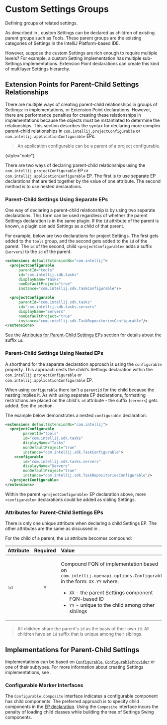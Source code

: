 # Custom Settings Groups

<!-- Copyright 2000-2023 JetBrains s.r.o. and other contributors. Use of this source code is governed by the Apache 2.0 license that can be found in the LICENSE file. -->

<link-summary>Defining groups of related settings.</link-summary>

As described in [](settings_guide.md#extension-points-for-settings), custom Settings can be declared as children of existing parent groups such as <ui-path>Tools</ui-path>.
These parent groups are the existing categories of Settings in the IntelliJ Platform-based IDE.

However, suppose the custom Settings are rich enough to require multiple levels?
For example, a custom Setting implementation has multiple sub-Settings implementations.
Extension Point declarations can create this kind of multilayer Settings hierarchy.

<include from="settings_guide.md" element-id="settings_ui_inspector"/>

## Extension Points for Parent-Child Settings Relationships

There are multiple ways of creating parent-child relationships in groups of Settings: in implementations, or Extension Point declarations.
However, there are performance penalties for creating these relationships in implementations because the objects must be instantiated to determine the relationships.
This section describes the syntax for declaring more complex parent-child relationships in `com.intellij.projectConfigurable` or `com.intellij.applicationConfigurable` EPs.

> An application configurable can be a parent of a project configurable.
>
{style="note"}

There are two ways of declaring parent-child relationships using the `com.intellij.projectConfigurable` EP or `com.intellij.applicationConfigurable` EP.
The first is to use separate EP declarations that are tied together by the value of one attribute.
The second method is to use nested declarations.

### Parent-Child Settings Using Separate EPs

One way of declaring a parent-child relationship is by using two separate declarations.
This form can be used regardless of whether the parent Settings declaration is in the same plugin.
If the `id` attribute of the parent is known, a plugin can add Settings as a child of that parent.

For example, below are two declarations for project Settings.
The first gets added to the `tools` group, and the second gets added to the `id` of the parent.
The `id` of the second, child `<projectConfigurable>` adds a suffix (`servers`) to the `id` of the parent.

```xml
<extensions defaultExtensionNs="com.intellij">
  <projectConfigurable
      parentId="tools"
      id="com.intellij.sdk.tasks"
      displayName="Tasks"
      nonDefaultProject="true"
      instance="com.intellij.sdk.TaskConfigurable"/>

  <projectConfigurable
      parentId="com.intellij.sdk.tasks"
      id="com.intellij.sdk.tasks.servers"
      displayName="Servers"
      nonDefaultProject="true"
      instance="com.intellij.sdk.TaskRepositoriesConfigurable"/>
</extensions>
```

See the [Attributes for Parent-Child Settings EPs](#attributes-for-parent-child-settings-eps) section for details about the suffix `id`.

### Parent-Child Settings Using Nested EPs

A shorthand for the separate declaration approach is using the `configurable` property.
This approach nests the child's Settings declaration within the `com.intellij.projectConfigurable` or `com.intellij.applicationConfigurable` EP.

When using `configurable` there isn't a `parentId` for the child because the nesting implies it.
As with using separate EP declarations, formatting restrictions are placed on the child's `id` attribute - the suffix (`servers`) gets added.
See the [](#attributes-for-parent-child-settings-eps) section.

The example below demonstrates a nested `configurable` declaration:

```xml
<extensions defaultExtensionNs="com.intellij">
  <projectConfigurable
        parentId="tools"
        id="com.intellij.sdk.tasks"
        displayName="Tasks"
        nonDefaultProject="true"
        instance="com.intellij.sdk.TaskConfigurable">
    <configurable
        id="com.intellij.sdk.tasks.servers"
        displayName="Servers"
        nonDefaultProject="true"
        instance="com.intellij.sdk.TaskRepositoriesConfigurable"/>
  </projectConfigurable>
</extensions>
```

Within the parent `<projectConfigurable>` EP declaration above, more `<configurable>` declarations could be added as sibling Settings.

### Attributes for Parent-Child Settings EPs

There is only one unique attribute when declaring a child Settings EP.
The other attributes are the same as discussed in [](settings_guide.md#settings-declaration-attributes).

For the child of a parent, the `id` attribute becomes compound:

| Attribute | Required | Value                                                                                                                                                                                                                                             |
|:----------|:--------:|:--------------------------------------------------------------------------------------------------------------------------------------------------------------------------------------------------------------------------------------------------|
| `id`      |    Y     | <p>Compound FQN of implementation based on `com.intellij.openapi.options.Configurable` in the form: `XX.YY` where:</p><ul><li>`XX` - the parent Settings component FQN-based ID</li><li>`YY` - unique to the child among other siblings</li></ul> |

> All children share the parent's `id` as the basis of their own `id`.
> All children have an `id` suffix that is unique among their siblings.

## Implementations for Parent-Child Settings

Implementations can be based on [`Configurable`](%gh-ic%/platform/ide-core/src/com/intellij/openapi/options/Configurable.java), [`ConfigurableProvider`](%gh-ic%/platform/ide-core/src/com/intellij/openapi/options/ConfigurableProvider.java) or one of their subtypes.
For more information about creating Settings implementations, see [](settings_guide.md#implementations-for-settings-extension-points).

### Configurable Marker Interfaces

The `Configurable.Composite` interface indicates a configurable component has child components.
The preferred approach is to specify child components in the [EP declaration](#extension-points-for-parent-child-settings-relationships).
Using the `Composite` interface incurs the penalty of loading child classes while building the tree of Settings Swing components.
